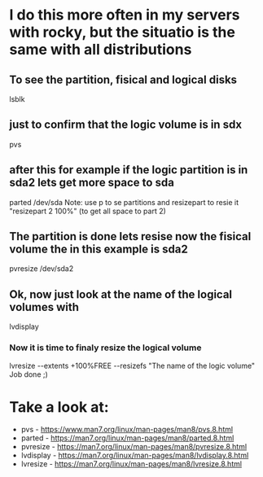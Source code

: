# I do this more often in my servers with rocky, but the situatio is the same with all distributions
## To see the partition, fisical and logical disks
lsblk 
## just to confirm that the logic volume is in sdx
pvs 
## after this for example if the logic partition is in sda2 lets get more space to sda
parted /dev/sda
Note: use p to se partitions and resizepart to resie it "resizepart 2 100%" (to get all space to part 2)
## The partition is done lets resise now the fisical volume the in this example is sda2
pvresize /dev/sda2
## Ok, now just look at the name of the logical volumes with
lvdisplay
### Now it is time to finaly resize the logical volume
lvresize --extents +100%FREE --resizefs  "The name of the logic volume"
Job done ;)

# Take a look at:

- pvs - https://www.man7.org/linux/man-pages/man8/pvs.8.html 
- parted - https://man7.org/linux/man-pages/man8/parted.8.html
- pvresize - https://man7.org/linux/man-pages/man8/pvresize.8.html
- lvdisplay - https://man7.org/linux/man-pages/man8/lvdisplay.8.html
- lvresize - https://man7.org/linux/man-pages/man8/lvresize.8.html

 
